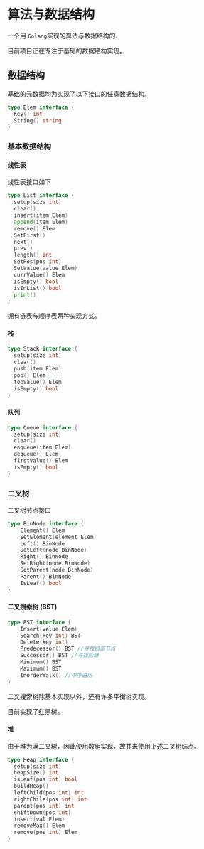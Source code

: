 # 算法与数据结构

一个用 `Golang`实现的算法与数据结构的.

目前项目正在专注于基础的数据结构实现。

## 数据结构

基础的元数据均为实现了以下接口的任意数据结构。

```go
type Elem interface {
  Key() int
  String() string
}
```

### 基本数据结构

#### 线性表

线性表接口如下

```go
type List interface {
  setup(size int)
  clear()
  insert(item Elem)
  append(item Elem)
  remove() Elem
  SetFirst()
  next()
  prev()
  length() int
  SetPos(pos int)
  SetValue(value Elem)
  currValue() Elem
  isEmpty() bool
  isInList() bool
  print()
}
```

拥有链表与顺序表两种实现方式。

#### 栈

```go
type Stack interface {
  setup(size int)
  clear()
  push(item Elem)
  pop() Elem
  topValue() Elem
  isEmpty() bool
}
```

#### 队列

```go
type Queue interface {
  setup(size int)
  clear()
  enqueue(item Elem)
  dequeue() Elem
  firstValue() Elem
  isEmpty() bool
}
```

### 二叉树

二叉树节点接口

```go
type BinNode interface {
	Element() Elem
	SetElement(element Elem)
	Left() BinNode
	SetLeft(node BinNode)
	Right() BinNode
	SetRight(node BinNode)
	SetParent(node BinNode)
	Parent() BinNode
	IsLeaf() bool
}
```

#### 二叉搜索树 (BST)

```go
type BST interface {
	Insert(value Elem)
	Search(key int) BST
	Delete(key int)
	Predecessor() BST //寻找前驱节点
	Successor() BST //寻找后继
	Minimum() BST
	Maximum() BST
	InorderWalk() //中序遍历
}
```

二叉搜索树除基本实现以外，还有许多平衡树实现。

目前实现了红黑树。

#### 堆

由于堆为满二叉树，因此使用数组实现，故并未使用上述二叉树结点。

```go
type Heap interface {
  setup(size int)
  heapSize() int
  isLeaf(pos int) bool
  buildHeap()
  leftChild(pos int) int
  rightChile(pos int) int
  parent(pos int) int
  shiftDown(pos int)
  insert(val Elem)
  removeMax() Elem
  remove(pos int) Elem
}
```

